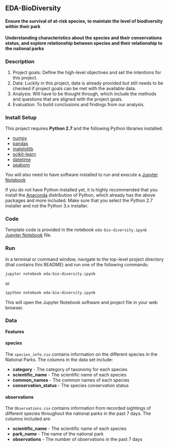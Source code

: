 ## EDA-BioDiversity

#### Ensure the survival of at-risk species, to maintain the level of biodiversity within their park
**Understanding characteristics about the species and their conservations status, and explore relationship between species and their relationship to the national parks**

### Description

1. Project goals: Define the high-level objectives and set the intentions for this project. 
2. Data: Luckily in this project, data is already provided but still needs to be checked if project goals can be met with the available data. 
3. Analysis: Will have to be thought through, which include the methods and questions that are aligned with the project goals. 
4. Evaluation: To build conclusions and findings from our analysis.


### Install Setup

This project requires **Python 2.7** and the following Python libraries installed:

- [numpy](http://www.numpy.org/)
- [pandas](http://pandas.pydata.org)
- [matplotlib](http://matplotlib.org/)
- [scikit-learn](http://scikit-learn.org/stable/)
- [datetime](https://docs.python.org/3/library/datetime.html)
- [seaborn](https://seaborn.pydata.org)

You will also need to have software installed to run and execute a [Jupyter Notebook](http://ipython.org/notebook.html)

If you do not have Python installed yet, it is highly recommended that you install the [Anaconda](http://continuum.io/downloads) distribution of Python, which already has the above packages and more included. Make sure that you select the Python 2.7 installer and not the Python 3.x installer.


### Code

Template code is provided in the notebook `eda-bio-diversity.ipynb` 
[Jupyter Notebook](https://github.com/YRohitha/EDA-BioDiversity/tree/main/scripts/eda-bio-diversity.ipynb) file.


### Run

In a terminal or command window, navigate to the top-level project directory (that contains this README) and run one of the following commands:

```bash
jupyter notebook eda-bio-diversity.ipynb
```
or
```bash
ipython notebook eda-bio-diversity.ipynb
```
This will open the Jupyter Notebook software and project file in your web browser.


### Data

**Features**

#### species

The `species_info.csv` contains information on the different species in the National Parks. The columns in the data set include:
- **category** - The category of taxonomy for each species
- **scientific_name** - The scientific name of each species
- **common_names** - The common names of each species
- **conservation_status** - The species conservation status

#### observations

The `Observations.csv` contains information from recorded sightings of different species throughout the national parks in the past 7 days. The columns included are:

- **scientific_name** - The scientific name of each species
- **park_name** - The name of the national park
- **observations** - The number of observations in the past 7 days

